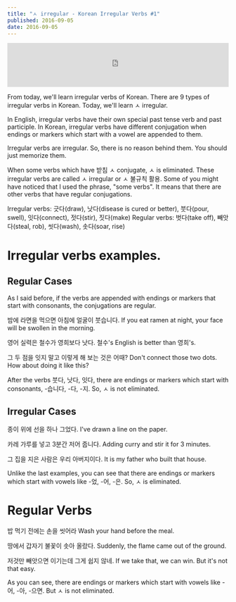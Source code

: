 ```yaml
---
title: "ㅅ irregular - Korean Irregular Verbs #1"
published: 2016-09-05
date: 2016-09-05
---
```

<iframe id="audio_iframe" src="https://www.podbean.com/media/player/hvu2w-625ee5?skin=9" width="100%" height="100" frameborder="0" scrolling="no"></iframe>

From today, we'll learn irregular verbs of Korean. There are 9 types of irregular verbs in Korean. Today, we'll learn ㅅ irregular. 

In English, irregular verbs have their own special past tense verb and past participle. In Korean, irregular verbs have different conjugation when endings or markers which start with a vowel are appended to them. 

Irregular verbs are irregular. So, there is no reason behind them. You should just memorize them. 

When some verbs which have 받침 ㅅ conjugate, ㅅ is eliminated. These irregular verbs are called ㅅ irregular or ㅅ 불규칙 활용. Some of you might have noticed that I used the phrase, "some verbs". It means that there are other verbs that have regular conjugations. 

Irregular verbs: 긋다(draw), 낫다(disease is cured or better), 붓다(pour, swell), 잇다(connect), 젓다(stir), 짓다(make)
Regular verbs: 벗다(take off), 빼앗다(steal, rob), 씻다(wash), 솟다(soar, rise)

#  Irregular verbs examples. 

##  Regular Cases

As I said before, if the verbs are appended with endings or markers that start with consonants, the conjugations are regular. 

밤에 라면을 먹으면 아침에 얼굴이 붓습니다. 
If you eat ramen at night, your face will be swollen in the morning. 

영어 실력은 철수가 영희보다 낫다. 
철수's English is better than 영희's.

그 두 점을 잇지 말고 이렇게 해 보는 것은 어때?
Don't connect those two dots. How about doing it like this?

After the verbs 붓다, 낫다, 잇다, there are endings or markers which start with consonants, -습니다, -다, -지. So, ㅅ is not eliminated. 


##  Irregular Cases

종이 위에 선을 하나 그었다. 
I've drawn a line on the paper. 

카레 가루를 넣고 3분간 저어 줍니다. 
Adding curry and stir it for 3 minutes. 

그 집을 지은 사람은 우리 아버지이다. 
It is my father who built that house. 

Unlike the last examples, you can see that  there are endings or markers which start with vowels like -었, -어, -은. So, ㅅ is eliminated. 


#  Regular Verbs

밥 먹기 전에는 손을 씻어라
Wash your hand before the meal. 

땅에서 갑자기 불꽃이 솟아 올랐다. 
Suddenly, the flame came out of the ground. 

저것만 빼앗으면 이기는데 그게 쉽지 않네. 
If we take that, we can win. But it's not that easy. 

As you can see, there are endings or markers which start with vowels like -어, -아, -으면. But ㅅ is not eliminated. 
